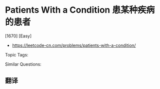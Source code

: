 # Patients With a Condition 患某种疾病的患者

[1670] [Easy]

- https://leetcode-cn.com/problems/patients-with-a-condition/

Topic Tags:

Similar Questions:

## 翻译
